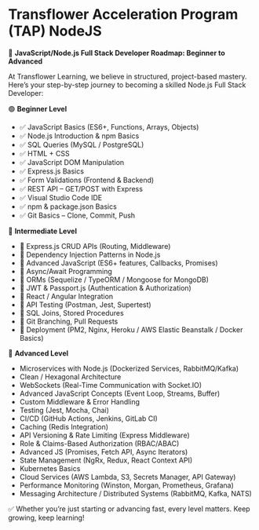# Transflower Acceleration Program (TAP) NodeJS

🚀 **JavaScript/Node.js Full Stack Developer Roadmap: Beginner to Advanced**

At Transflower Learning, we believe in structured, project-based mastery. Here’s your step-by-step journey to becoming a skilled Node.js Full Stack Developer:


🟢 **Beginner Level**
- ✅ JavaScript Basics (ES6+, Functions, Arrays, Objects)
- ✅ Node.js Introduction & npm Basics
- ✅ SQL Queries (MySQL / PostgreSQL)
- ✅ HTML + CSS
- ✅ JavaScript DOM Manipulation
- ✅ Express.js Basics
- ✅ Form Validations (Frontend & Backend)
- ✅ REST API – GET/POST with Express
- ✅ Visual Studio Code IDE
- ✅ npm & package.json Basics
- ✅ Git Basics – Clone, Commit, Push


🔵 **Intermediate Level**
- 🚀 Express.js CRUD APIs (Routing, Middleware)
- 🚀 Dependency Injection Patterns in Node.js
- 🚀 Advanced JavaScript (ES6+ features, Callbacks, Promises)
- 🚀 Async/Await Programming
- 🚀 ORMs (Sequelize / TypeORM / Mongoose for MongoDB)
- 🚀 JWT & Passport.js (Authentication & Authorization)
- 🚀 React / Angular Integration
- 🚀 API Testing (Postman, Jest, Supertest)
- 🚀 SQL Joins, Stored Procedures
- 🚀 Git Branching, Pull Requests
- 🚀 Deployment (PM2, Nginx, Heroku / AWS Elastic Beanstalk / Docker Basics)


🔴 **Advanced Level**
-  Microservices with Node.js (Dockerized Services, RabbitMQ/Kafka)
-  Clean / Hexagonal Architecture
- WebSockets (Real-Time Communication with Socket.IO)
- Advanced JavaScript Concepts (Event Loop, Streams, Buffer)
-  Custom Middleware & Error Handling
-  Testing (Jest, Mocha, Chai)
-  CI/CD (GitHub Actions, Jenkins, GitLab CI)
- Caching (Redis Integration)
- API Versioning & Rate Limiting (Express Middleware)
-  Role & Claims-Based Authorization (RBAC/ABAC)
-  Advanced JS (Promises, Fetch API, Async Iterators)
-  State Management (NgRx, Redux, React Context API)
-  Kubernetes Basics
-  Cloud Services (AWS Lambda, S3, Secrets Manager, API Gateway)
-  Performance Monitoring (Winston, Morgan, Prometheus, Grafana)
-  Messaging Architecture / Distributed Systems (RabbitMQ, Kafka, NATS)



✅ Whether you’re just starting or advancing fast, every level matters. Keep growing, keep learning!


 